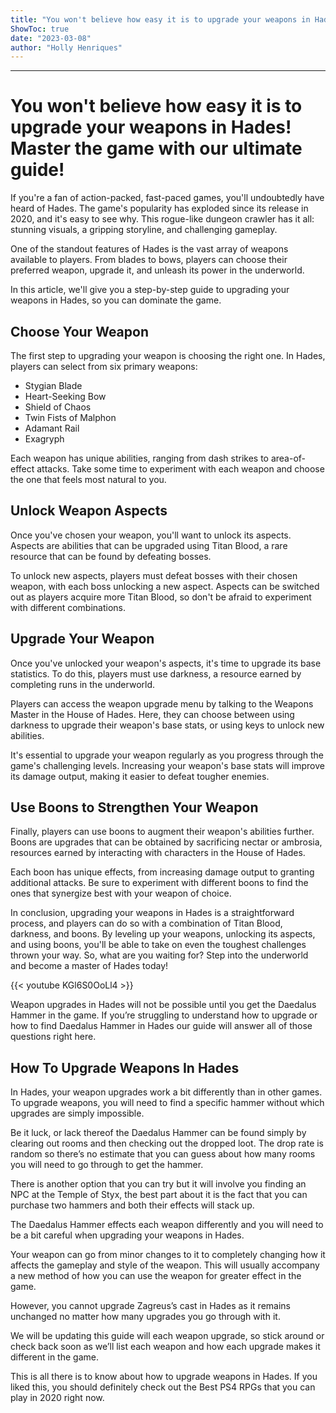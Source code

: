 ```yaml
---
title: "You won't believe how easy it is to upgrade your weapons in Hades! Master the game with our ultimate guide!"
ShowToc: true 
date: "2023-03-08"
author: "Holly Henriques"
---
```

*****
# You won't believe how easy it is to upgrade your weapons in Hades! Master the game with our ultimate guide!

If you're a fan of action-packed, fast-paced games, you'll undoubtedly have heard of Hades. The game's popularity has exploded since its release in 2020, and it's easy to see why. This rogue-like dungeon crawler has it all: stunning visuals, a gripping storyline, and challenging gameplay.

One of the standout features of Hades is the vast array of weapons available to players. From blades to bows, players can choose their preferred weapon, upgrade it, and unleash its power in the underworld.

In this article, we'll give you a step-by-step guide to upgrading your weapons in Hades, so you can dominate the game.

## Choose Your Weapon

The first step to upgrading your weapon is choosing the right one. In Hades, players can select from six primary weapons:

* Stygian Blade
* Heart-Seeking Bow
* Shield of Chaos
* Twin Fists of Malphon
* Adamant Rail
* Exagryph

Each weapon has unique abilities, ranging from dash strikes to area-of-effect attacks. Take some time to experiment with each weapon and choose the one that feels most natural to you.

## Unlock Weapon Aspects

Once you've chosen your weapon, you'll want to unlock its aspects. Aspects are abilities that can be upgraded using Titan Blood, a rare resource that can be found by defeating bosses.

To unlock new aspects, players must defeat bosses with their chosen weapon, with each boss unlocking a new aspect. Aspects can be switched out as players acquire more Titan Blood, so don't be afraid to experiment with different combinations.

## Upgrade Your Weapon

Once you've unlocked your weapon's aspects, it's time to upgrade its base statistics. To do this, players must use darkness, a resource earned by completing runs in the underworld.

Players can access the weapon upgrade menu by talking to the Weapons Master in the House of Hades. Here, they can choose between using darkness to upgrade their weapon's base stats, or using keys to unlock new abilities.

It's essential to upgrade your weapon regularly as you progress through the game's challenging levels. Increasing your weapon's base stats will improve its damage output, making it easier to defeat tougher enemies.

## Use Boons to Strengthen Your Weapon

Finally, players can use boons to augment their weapon's abilities further. Boons are upgrades that can be obtained by sacrificing nectar or ambrosia, resources earned by interacting with characters in the House of Hades.

Each boon has unique effects, from increasing damage output to granting additional attacks. Be sure to experiment with different boons to find the ones that synergize best with your weapon of choice.

In conclusion, upgrading your weapons in Hades is a straightforward process, and players can do so with a combination of Titan Blood, darkness, and boons. By leveling up your weapons, unlocking its aspects, and using boons, you'll be able to take on even the toughest challenges thrown your way. So, what are you waiting for? Step into the underworld and become a master of Hades today!

{{< youtube KGl6S0OoLl4 >}} 



Weapon upgrades in Hades will not be possible until you get the Daedalus Hammer in the game. If you’re struggling to understand how to upgrade or how to find Daedalus Hammer in Hades our guide will answer all of those questions right here.
 
## How To Upgrade Weapons In Hades
 
In Hades, your weapon upgrades work a bit differently than in other games. To upgrade weapons, you will need to find a specific hammer without which upgrades are simply impossible.
 
Be it luck, or lack thereof the Daedalus Hammer can be found simply by clearing out rooms and then checking out the dropped loot. The drop rate is random so there’s no estimate that you can guess about how many rooms you will need to go through to get the hammer.
 
There is another option that you can try but it will involve you finding an NPC at the Temple of Styx, the best part about it is the fact that you can purchase two hammers and both their effects will stack up.
 
The Daedalus Hammer effects each weapon differently and you will need to be a bit careful when upgrading your weapons in Hades.
 
Your weapon can go from minor changes to it to completely changing how it affects the gameplay and style of the weapon. This will usually accompany a new method of how you can use the weapon for greater effect in the game.
 
However, you cannot upgrade Zagreus’s cast in Hades as it remains unchanged no matter how many upgrades you go through with it.
 
We will be updating this guide will each weapon upgrade, so stick around or check back soon as we’ll list each weapon and how each upgrade makes it different in the game.
 
This is all there is to know about how to upgrade weapons in Hades. If you liked this, you should definitely check out the Best PS4 RPGs that you can play in 2020 right now.




